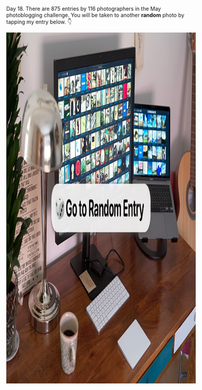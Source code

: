 ---
---

Day 18. There are 875 entries by 116 photographers in the May photoblogging challenge. You will be taken to another **random** photo by tapping my entry below. 👇

<a href="/random-mbmay/"><img src="/images/random.jpg" alt="Big button with a die as an icon and the text: Go to Random Entry. In the background are two screens filled with thumbnails of photos." width="1400" height="933" /></a>

